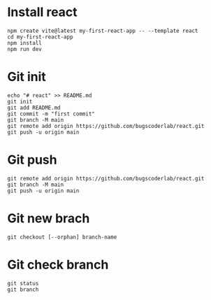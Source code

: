 # Install react

```
npm create vite@latest my-first-react-app -- --template react
cd my-first-react-app
npm install
npm run dev
```

# Git init

```
echo "# react" >> README.md
git init
git add README.md
git commit -m "first commit"
git branch -M main
git remote add origin https://github.com/bugscoderlab/react.git
git push -u origin main
```

# Git push

```
git remote add origin https://github.com/bugscoderlab/react.git
git branch -M main
git push -u origin main
```

# Git new brach

```
git checkout [--orphan] branch-name
```

# Git check branch

```
git status
git branch
```
